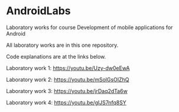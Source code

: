 # AndroidLabs
Laboratory works for course Development of mobile applications for Android

All laboratory works are in this one repository.

Code explanations are at the links below.

Laboratory work 1:
https://youtu.be/Uzy-dw0eEwA

Laboratory work 2:
https://youtu.be/mSolGsOIZhQ

Laboratory work 3:
https://youtu.be/jrDaq2dTa6w

Laboratory work 4:
https://youtu.be/glJS7nfq8SY
